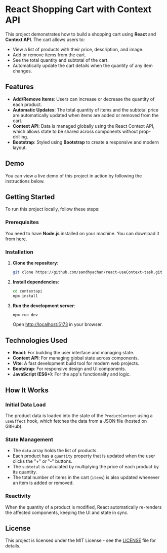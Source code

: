 # React Shopping Cart with Context API

This project demonstrates how to build a shopping cart using **React** and **Context API**. The cart allows users to:

- View a list of products with their price, description, and image.
- Add or remove items from the cart.
- See the total quantity and subtotal of the cart.
- Automatically update the cart details when the quantity of any item changes.

## Features

- **Add/Remove Items**: Users can increase or decrease the quantity of each product.
- **Automatic Updates**: The total quantity of items and the subtotal price are automatically updated when items are added or removed from the cart.
- **Context API**: Data is managed globally using the React Context API, which allows state to be shared across components without prop-drilling.
- **Bootstrap**: Styled using **Bootstrap** to create a responsive and modern layout.

## Demo

You can view a live demo of this project in action by following the instructions below.

## Getting Started

To run this project locally, follow these steps:

### Prerequisites

You need to have **Node.js** installed on your machine. You can download it from [here](https://nodejs.org/).

### Installation

1. **Clone the repository**:
    ```bash
    git clone https://github.com/sandhyachan/react-useContext-task.git
    ```

2. **Install dependencies**:
    ```bash
    cd contextapi
    npm install
    ```

3. **Run the development server**:
    ```bash
    npm run dev
    ```

    Open [http://localhost:5173](http://localhost:5173) in your browser.


## Technologies Used

- **React**: For building the user interface and managing state.
- **Context API**: For managing global state across components.
- **Vite**: A fast development build tool for modern web projects.
- **Bootstrap**: For responsive design and UI components.
- **JavaScript (ES6+)**: For the app's functionality and logic.

## How It Works

### Initial Data Load
The product data is loaded into the state of the `ProductContext` using a `useEffect` hook, which fetches the data from a JSON file (hosted on GitHub).

### State Management
- The `data` array holds the list of products.
- Each product has a `quantity` property that is updated when the user clicks the "+" or "-" buttons.
- The `subtotal` is calculated by multiplying the price of each product by its quantity.
- The total number of items in the cart (`items`) is also updated whenever an item is added or removed.

### Reactivity
When the quantity of a product is modified, React automatically re-renders the affected components, keeping the UI and state in sync.

## License

This project is licensed under the MIT License - see the [LICENSE](LICENSE) file for details.

